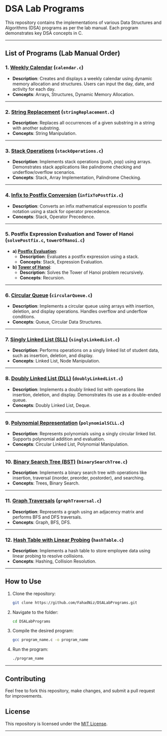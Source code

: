 # **DSA Lab Programs**

This repository contains the implementations of various Data Structures and Algorithms (DSA) programs as per the lab manual. Each program demonstrates key DSA concepts in C.

---

## **List of Programs (Lab Manual Order)**

### 1. [Weekly Calendar](https://github.com/FahadNiz/DSALabPrograms/blob/master/calendar.c) (`calendar.c`)
- **Description**: Creates and displays a weekly calendar using dynamic memory allocation and structures. Users can input the day, date, and activity for each day.
- **Concepts**: Arrays, Structures, Dynamic Memory Allocation.

---

### 2. [String Replacement](https://github.com/FahadNiz/DSALabPrograms/blob/master/stringReplacement.c) (`stringReplacement.c`)
- **Description**: Replaces all occurrences of a given substring in a string with another substring.
- **Concepts**: String Manipulation.

---

### 3. [Stack Operations](https://github.com/FahadNiz/DSALabPrograms/blob/master/stackOperations.c) (`stackOperations.c`)
- **Description**: Implements stack operations (push, pop) using arrays. Demonstrates stack applications like palindrome checking and underflow/overflow scenarios.
- **Concepts**: Stack, Array Implementation, Palindrome Checking.

---

### 4. [Infix to Postfix Conversion](https://github.com/FahadNiz/DSALabPrograms/blob/master/infixToPostfix.c) (`infixToPostfix.c`)
- **Description**: Converts an infix mathematical expression to postfix notation using a stack for operator precedence.
- **Concepts**: Stack, Operator Precedence.

---

### 5. Postfix Expression Evaluation and Tower of Hanoi (`solvePostfix.c`, `towerOfHanoi.c`)
- **a) [Postfix Evaluation](https://github.com/FahadNiz/DSALabPrograms/blob/master/solvePostfix.c)**:
  - **Description**: Evaluates a postfix expression using a stack.
  - **Concepts**: Stack, Expression Evaluation.
- **b) [Tower of Hanoi](https://github.com/FahadNiz/DSALabPrograms/blob/master/towerOfHanoi.c)**:
  - **Description**: Solves the Tower of Hanoi problem recursively.
  - **Concepts**: Recursion.

---

### 6. [Circular Queue](https://github.com/FahadNiz/DSALabPrograms/blob/master/circularQueue.c) (`circularQueue.c`)
- **Description**: Implements a circular queue using arrays with insertion, deletion, and display operations. Handles overflow and underflow conditions.
- **Concepts**: Queue, Circular Data Structures.

---

### 7. [Singly Linked List (SLL)](https://github.com/FahadNiz/DSALabPrograms/blob/master/singlyLinkedList.c) (`singlyLinkedList.c`)
- **Description**: Performs operations on a singly linked list of student data, such as insertion, deletion, and display.
- **Concepts**: Linked List, Node Manipulation.

---

### 8. [Doubly Linked List (DLL)](https://github.com/FahadNiz/DSALabPrograms/blob/master/doublyLinkedList.c) (`doublyLinkedList.c`)
- **Description**: Implements a doubly linked list with operations like insertion, deletion, and display. Demonstrates its use as a double-ended queue.
- **Concepts**: Doubly Linked List, Deque.

---

### 9. [Polynomial Representation](https://github.com/FahadNiz/DSALabPrograms/blob/master/polynomialSCLL.c) (`polynomialSCLL.c`)
- **Description**: Represents polynomials using a singly circular linked list. Supports polynomial addition and evaluation.
- **Concepts**: Circular Linked List, Polynomial Manipulation.

---

### 10. [Binary Search Tree (BST)](https://github.com/FahadNiz/DSALabPrograms/blob/master/binarySearchTree.c) (`binarySearchTree.c`)
- **Description**: Implements a binary search tree with operations like insertion, traversal (inorder, preorder, postorder), and searching.
- **Concepts**: Trees, Binary Search.

---

### 11. [Graph Traversals](https://github.com/FahadNiz/DSALabPrograms/blob/master/graphTraversal.c) (`graphTraversal.c`)
- **Description**: Represents a graph using an adjacency matrix and performs BFS and DFS traversals.
- **Concepts**: Graph, BFS, DFS.

---

### 12. [Hash Table with Linear Probing](https://github.com/FahadNiz/DSALabPrograms/blob/master/hashTable.c) (`hashTable.c`)
- **Description**: Implements a hash table to store employee data using linear probing to resolve collisions.
- **Concepts**: Hashing, Collision Resolution.

---

## **How to Use**
1. Clone the repository:
   ```bash
   git clone https://github.com/FahadNiz/DSALabPrograms.git
   ```
2. Navigate to the folder:
   ```bash
   cd DSALabPrograms
   ```
3. Compile the desired program:
   ```bash
   gcc program_name.c -o program_name
   ```
4. Run the program:
   ```bash
   ./program_name
   ```

---

## **Contributing**
Feel free to fork this repository, make changes, and submit a pull request for improvements.

## **License**
This repository is licensed under the [MIT License](LICENSE).

---
